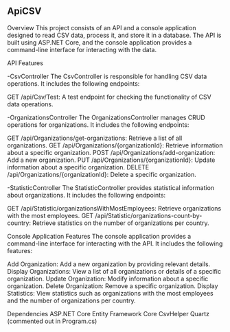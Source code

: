 ApiCSV
-------------------------------------------------------------------------------------------------------------------------------
Overview
This project consists of an API and a console application designed to read CSV data, process it, and store it in a database. The API is built using ASP.NET Core, and the console application provides a command-line interface for interacting with the data.

API Features

  -CsvController
The CsvController is responsible for handling CSV data operations. It includes the following endpoints:

GET /api/Csv/Test: A test endpoint for checking the functionality of CSV data operations.

  -OrganizationsController
The OrganizationsController manages CRUD operations for organizations. It includes the following endpoints:

GET /api/Organizations/get-organizations: Retrieve a list of all organizations.
GET /api/Organizations/{organizationId}: Retrieve information about a specific organization.
POST /api/Organizations/add-organization: Add a new organization.
PUT /api/Organizations/{organizationId}: Update information about a specific organization.
DELETE /api/Organizations/{organizationId}: Delete a specific organization.

  -StatisticController
The StatisticController provides statistical information about organizations. It includes the following endpoints:

GET /api/Statistic/organizationsWithMostEmployees: Retrieve organizations with the most employees.
GET /api/Statistic/organizations-count-by-country: Retrieve statistics on the number of organizations per country.


Console Application Features
The console application provides a command-line interface for interacting with the API. It includes the following features:

Add Organization: Add a new organization by providing relevant details.
Display Organizations: View a list of all organizations or details of a specific organization.
Update Organization: Modify information about a specific organization.
Delete Organization: Remove a specific organization.
Display Statistics: View statistics such as organizations with the most employees and the number of organizations per country.

Dependencies
ASP.NET Core
Entity Framework Core
CsvHelper
Quartz (commented out in Program.cs)
